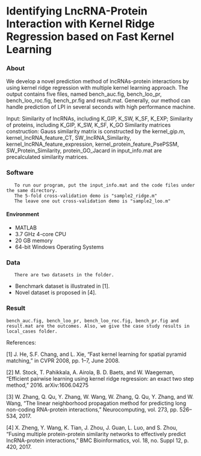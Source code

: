 Identifying LncRNA-Protein Interaction with Kernel Ridge Regression based on Fast Kernel Learning
==== 
### About
We develop a novel prediction method of lncRNAs-protein interactions by using kernel ridge regression with multiple kernel learning approach. The output contains five files, named bench_auc.fig, bench_loo_pr, bench_loo_roc.fig, bench_pr.fig and result.mat. Generally, our method can handle prediction of LPI in several seconds with high performance machine.

Input: Similarity of lncRNAs, including K_GIP, K_SW, K_SF, K_EXP;
       Similarity of proteins, including K_GIP, K_SW, K_SF, K_GO
Similarity matrices construction:
       Gauss similarity matrix is constructed by the kernel_gip.m,
       kernel_lncRNA_feature_CT, SW_lncRNA_Similarity, kernel_lncRNA_feature_expression, 
       kernel_protein_feature_PsePSSM, SW_Protein_Similarity, protein_GO_Jacard in input_info.mat are precalculated similarity matrices.
       
### Software
       To run our program, put the input_info.mat and the code files under the same directory.
       The 5-fold cross-validation demo is "sample2_ridge.m"
       The leave one out cross-validation demo is "sample2_loo.m"
       
#### Environment
* MATLAB 
* 3.7 GHz 4-core CPU
* 20 GB memory
* 64-bit Windows Operating Systems
### Data
       There are two datasets in the folder. 
* Benchmark dataset is illustrated in [1].
* Novel dataset is proposed in [4].
### Result
    bench_auc.fig, bench_loo_pr, bench_loo_roc.fig, bench_pr.fig and result.mat are the outcomes. Also, we give the case study results in local_cases folder.
References:

[1] J. He, S.F. Chang, and L. Xie, “Fast kernel learning for spatial pyramid matching,” in CVPR 2008, pp. 1–7, June 2008.

[2] M. Stock, T. Pahikkala, A. Airola, B. D. Baets, and W. Waegeman, “Efficient pairwise learning using kernel ridge regression: an exact two step method,” 2016. arXiv:1606.04275

[3] W. Zhang, Q. Qu, Y. Zhang, W. Wang, W. Zhang, Q. Qu, Y. Zhang, and W. Wang, “The linear neighborhood propagation method for predicting
long non-coding RNA-protein interactions,” Neurocomputing, vol. 273, pp. 526–534, 2017.

[4] X. Zheng, Y. Wang, K. Tian, J. Zhou, J. Guan, L. Luo, and S. Zhou, “Fusing multiple protein-protein similarity networks to effectively
predict lncRNA-protein interactions,” BMC Bioinformatics, vol. 18, no. Suppl 12, p. 420, 2017.

